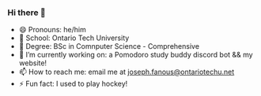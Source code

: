 ### Hi there 👋

- 😄 Pronouns: he/him
- 🏫 School: Ontario Tech University
- 🌱 Degree: BSc in Comnputer Science - Comprehensive
- 🔭 I’m currently working on: a Pomodoro study buddy discord bot && my website!
- 📫 How to reach me: email me at joseph.fanous@ontariotechu.net
- ⚡ Fun fact: I used to play hockey!


<!--
**JosephFanous/JosephFanous** is a ✨ _special_ ✨ repository because its `README.md` (this file) appears on your GitHub profile.

Here are some ideas to get you started:

- 🔭 I’m currently working on ...
- 🌱 I’m currently learning ...
- 👯 I’m looking to collaborate on ...
- 🤔 I’m looking for help with ...
- 💬 Ask me about ...
- 📫 How to reach me: ...
- 😄 Pronouns: ...
- ⚡ Fun fact: ...
-->
